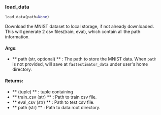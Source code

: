 

### load_data
```python
load_data(path=None)
```
Download the MNIST dataset to local storage, if not already downloaded. This will generate 2 csv files(train, eval), which contain all the path information.

#### Args:

* ** path (str, optional) ** :  The path to store the MNIST data. When `path` is not provided, will save at        `fastestimator_data` under user's home directory.

#### Returns:

* ** (tuple) ** :  tuple containing
* ** train_csv (str) ** :  Path to train csv file.
* ** eval_csv (str) ** :  Path to test csv file.
* ** path (str) ** :  Path to data root directory.